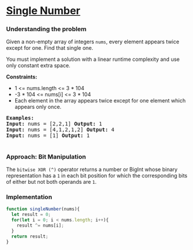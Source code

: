 # [ Single Number](https://leetcode.com/problems/single-number/)

### Understanding the problem
Given a non-empty array of integers `nums`, every element appears twice except for one. Find that single one.

You must implement a solution with a linear runtime complexity and use only constant extra space.

<b>Constraints:</b>
- 1 <= nums.length <= 3 * 104
- -3 * 104 <= nums[i] <= 3 * 104
- Each element in the array appears twice except for one element which appears only once.

<pre>
<b>Examples:</b>
<b>Input:</b> nums = [2,2,1] <b>Output:</b> 1 
<b>Input:</b> nums = [4,1,2,1,2] <b>Output:</b> 4 
<b>Input:</b> nums = [1] <b>Output:</b> 1 
</pre>

#
### Approach: Bit Manipulation
The `bitwise XOR (^)` operator returns a number or BigInt whose binary representation has a `1` in each bit position for which the corresponding bits of either but not both operands are `1`.

### Implementation
```js
function singleNumber(nums){
  let result = 0;
  for(let i = 0; i < nums.length; i++){
    result ^= nums[i];
  }
  return result;
}

```

